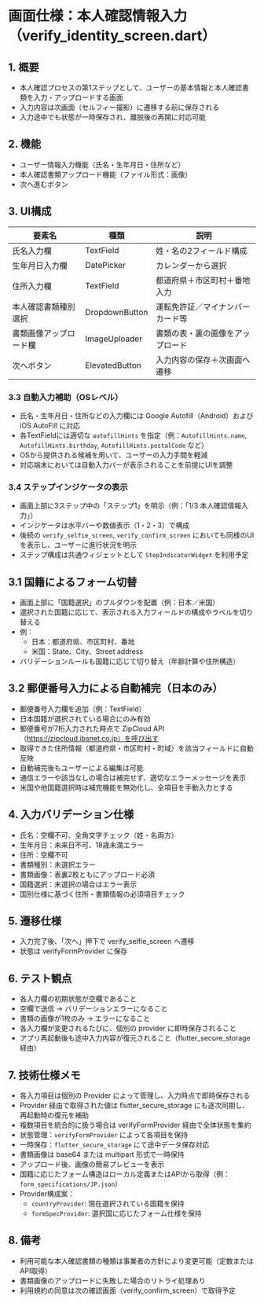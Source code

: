 # 画面仕様：本人確認情報入力（verify_identity_screen.dart）

## 1. 概要

- 本人確認プロセスの第1ステップとして、ユーザーの基本情報と本人確認書類を入力・アップロードする画面
- 入力内容は次画面（セルフィー撮影）に遷移する前に保存される
- 入力途中でも状態が一時保存され、離脱後の再開に対応可能

## 2. 機能

- ユーザー情報入力機能（氏名・生年月日・住所など）
- 本人確認書類アップロード機能（ファイル形式：画像）
- 次へ進むボタン

## 3. UI構成

| 要素名               | 種類           | 説明                              |
|------------------------|----------------|-----------------------------------|
| 氏名入力欄             | TextField      | 姓・名の2フィールド構成           |
| 生年月日入力欄         | DatePicker     | カレンダーから選択                |
| 住所入力欄             | TextField      | 都道府県＋市区町村＋番地入力       |
| 本人確認書類種別選択   | DropdownButton | 運転免許証／マイナンバーカード等   |
| 書類画像アップロード欄 | ImageUploader  | 書類の表・裏の画像をアップロード   |
| 次へボタン             | ElevatedButton | 入力内容の保存＋次画面へ遷移       |


### 3.3 自動入力補助（OSレベル）

- 氏名・生年月日・住所などの入力欄には Google Autofill（Android）および iOS AutoFill に対応
- 各TextFieldには適切な `autofillHints` を指定（例：`AutofillHints.name`, `AutofillHints.birthday`, `AutofillHints.postalCode` など）
- OSから提供される候補を用いて、ユーザーの入力手間を軽減
- 対応端末においては自動入力バーが表示されることを前提にUIを調整

### 3.4 ステップインジケータの表示

- 画面上部に3ステップ中の「ステップ1」を明示（例：「1/3 本人確認情報入力」）
- インジケータは水平バーや数値表示（1・2・3）で構成
- 後続の `verify_selfie_screen`, `verify_confirm_screen` においても同様のUIを表示し、ユーザーに進行状況を明示
- ステップ構成は共通ウィジェットとして `StepIndicatorWidget` を利用予定


## 3.1 国籍によるフォーム切替

- 画面上部に「国籍選択」のプルダウンを配置（例：日本／米国）
- 選択された国籍に応じて、表示される入力フィールドの構成やラベルを切り替える
- 例：
  - 日本：都道府県、市区町村、番地
  - 米国：State、City、Street address
- バリデーションルールも国籍に応じて切り替え（年齢計算や住所構造）

## 3.2 郵便番号入力による自動補完（日本のみ）

- 郵便番号入力欄を追加（例：TextField）
- 日本国籍が選択されている場合にのみ有効
- 郵便番号が7桁入力された時点で ZipCloud API（https://zipcloud.ibsnet.co.jp）を呼び出す
- 取得できた住所情報（都道府県・市区町村・町域）を該当フィールドに自動反映
- 自動補完後もユーザーによる編集は可能
- 通信エラーや該当なしの場合は補完せず、適切なエラーメッセージを表示
- 米国や他国籍選択時は補完機能を無効化し、全項目を手動入力とする

## 4. 入力バリデーション仕様

- 氏名：空欄不可、全角文字チェック（姓・名両方）
- 生年月日：未来日不可、18歳未満エラー
- 住所：空欄不可
- 書類種別：未選択エラー
- 書類画像：表裏2枚ともにアップロード必須
- 国籍選択：未選択の場合はエラー表示
- 国別仕様に基づく住所・書類情報の必須項目チェック

## 5. 遷移仕様

- 入力完了後、「次へ」押下で verify_selfie_screen へ遷移
- 状態は verifyFormProvider に保存

## 6. テスト観点

- 各入力欄の初期状態が空欄であること
- 空欄で送信 → バリデーションエラーになること
- 書類の画像が1枚のみ → エラーになること
- 各入力欄が変更されるたびに、個別の provider に即時保存されること
- アプリ再起動後も途中入力内容が復元されること（flutter_secure_storage 経由）

## 7. 技術仕様メモ

- 各入力項目は個別の Provider によって管理し、入力時点で即時保存される
- Provider 経由で取得された値は flutter_secure_storage にも逐次同期し、再起動時の復元を補助
- 複数項目を統合的に扱う場合は verifyFormProvider 経由で全体状態を集約
- 状態管理：`verifyFormProvider` によって各項目を保持
- 一時保存：`flutter_secure_storage` にて途中データ保存対応
- 書類画像は base64 または multipart 形式で一時保持
- アップロード後、画像の簡易プレビューを表示
- 国籍に応じたフォーム構造はローカル定義またはAPIから取得（例：`form_specifications/JP.json`）
- Provider構成案：
  - `countryProvider`: 現在選択されている国籍を保持
  - `formSpecProvider`: 選択国に応じたフォーム仕様を保持

## 8. 備考

- 利用可能な本人確認書類の種類は事業者の方針により変更可能（定数またはAPI取得）
- 書類画像のアップロードに失敗した場合のリトライ処理あり
- 利用規約の同意は次の確認画面（verify_confirm_screen）で取得予定
